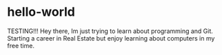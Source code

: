# hello-world
TESTING!!!
Hey there,
Im just trying to learn about programming and Git. Starting a career in Real Estate but enjoy learning about computers in my free time.
